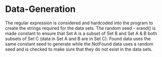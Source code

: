 # Data-Generation
The regular expression is considered and hardcoded into the program to create the strings required for the data sets. The random seed - srand() is made constant to ensure that Set A is a subset of Set B and Set A &amp; B both subsets of Set C (data in Set A and B are in Set C). Found data uses the same constant seed to generate while the NotFound data uses a random seed and is checked to make sure that they do not exist in the data sets.
